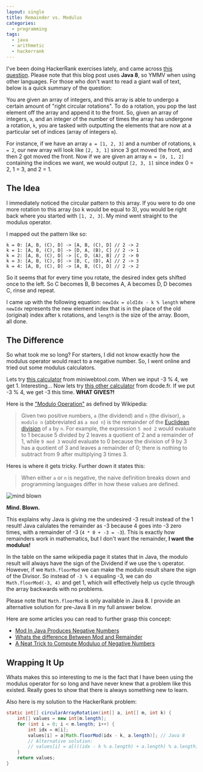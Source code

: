 ```yaml
---
layout: single
title: Remainder vs. Modulus
categories:
  - programming
tags: 
  - java
  - arithmetic
  - hackerrank
---
```


I've been doing HackerRank exercises lately, and came across [this question](https://www.hackerrank.com/challenges/circular-array-rotation/problem). Please note that this blog post uses **Java 8**, so YMMV when using other languages. For those who don't want to read a giant wall of text, below is a quick summary of the question:

You are given an array of integers, and this array is able to undergo a certain amount of "right circular rotations". To do a rotation, you pop the last element off the array and append it to the front. So, given an array of integers, `a`, and an integer of the number of times the array has undergone a rotation, `k`, you are tasked with outputting the elements that are now at a particular set of indices (array of integers `m`).

For instance, if we have an array `a = [1, 2, 3]` and a number of rotations, `k = 2`, our new array will look like `[2, 3, 1]` since 3 got moved the front, and then 2 got moved the front. Now if we are given an array `m = [0, 1, 2]` containing the indices we want, we would output `[2, 3, 1]` since index 0 = 2, 1 = 3, and 2 = 1.

## The Idea

I immediately noticed the circular pattern to this array. If you were to do one more rotation to this array (so k would be equal to 3), you would be right back where you started with `[1, 2, 3]`. My mind went straight to the modulus operator.

I mapped out the pattern like so:

```
k = 0: [A, B, (C), D] -> [A, B, (C), D] // 2 -> 2
k = 1: [A, B, (C), D] -> [D, A, (B), C] // 2 -> 1
k = 2: [A, B, (C), D] -> [C, D, (A), B] // 2 -> 0
k = 3: [A, B, (C), D] -> [B, C, (D), A] // 2 -> 3
k = 4: [A, B, (C), D] -> [A, B, (C), D] // 2 -> 2
```

So it seems that for every time you rotate, the desired index gets shifted once to the left. So C becomes B, B becomes A, A becomes D, D becomes C, rinse and repeat.

I came up with the following equation: `newIdx = oldIdx - k % length` where `newIdx` represents the new element index that is in the place of the old (original) index after `k` rotations, and `length` is the size of the array. Boom, all done.

## The Difference

So what took me so long? For starters, I did not know exactly how the modulus operator would react to a negative number. So, I went online and tried out some modulus calculators.

Lets try [this calculator](https://www.miniwebtool.com/modulo-calculator/?number1=-3&number2=4) from miniwebtool.com. When we input -3 % 4, we get 1. Interesting... Now lets try [this other calculator](https://www.dcode.fr/modulo-n-calculator) from dcode.fr. If we put -3 % 4, we get -3 this time. **WHAT GIVES?!**

Here is the ["Modulo Operation"](https://en.wikipedia.org/wiki/Modulo_operation) as defined by Wikipedia:
> Given two positive numbers, `a` (the dividend) and `n` (the divisor), `a modulo n` (abbreviated as `a mod n`) is the remainder of the [Euclidean division](https://en.wikipedia.org/wiki/Euclidean_division) of `a` by `n`. For example, the expression `5 mod 2` would evaluate to 1 because 5 divided by 2 leaves a quotient of 2 and a remainder of 1, while `9 mod 3` would evaluate to 0 because the division of 9 by 3 has a quotient of 3 and leaves a remainder of 0; there is nothing to subtract from 9 after multiplying 3 times 3.

Heres is where it gets tricky. Further down it states this:
> When either `a` or `n` is negative, the naive definition breaks down and programming languages differ in how these values are defined.

![mind blown](https://media.giphy.com/media/xT0xeJpnrWC4XWblEk/giphy.gif)

**Mind. Blown.**

This explains why Java is giving me the undesired -3 result instead of the 1 result! Java calulates the remainder as -3 because 4 goes into -3 zero times, with a remainder of -3 (`4 * 0 + -3 = -3`). This is exactly how remainders work in mathematics, but I don't want the remainder, **I want the modulus!**

In the table on the same wikipedia page it states that in Java, the modulo result will always have the sign of the Dividend if we use the `%` operator. However, if we `Math.floorMod` we can make the modulo result share the sign of the Divisor. So instead of `-3 % 4` equaling -3, we can do `Math.floorMod(-3, 4)` and get 1, which will effectively help us cycle through the array backwards with no problems.

Please note that `Math.floorMod` is only available in Java 8. I provide an alternative solution for pre-Java 8 in my full answer below.

Here are some articles you can read to further grasp this concept:
- [Mod In Java Produces Negative Numbers](https://stackoverflow.com/questions/5385024/mod-in-java-produces-negative-numbers)
- [Whats the difference Between Mod and Remainder](https://stackoverflow.com/questions/13683563/whats-the-difference-between-mod-and-remainder)
- [A Neat Trick to Compute Moduluo of Negative Numbers](https://dev.to/maurobringolf/a-neat-trick-to-compute-modulo-of-negative-numbers-111e)

## Wrapping It Up

Whats makes this so interesting to me is the fact that I have been using the modulus operator for so long and have never knew that a problem like this existed. Really goes to show that there is always something new to learn.

Also here is my solution to the HackerRank problem:

```java
static int[] circularArrayRotation(int[] a, int[] m, int k) {
    int[] values = new int[m.length];
    for (int i = 0; i < m.length; i++) {
        int idx = m[i];       
        values[i] = a[Math.floorMod(idx - k, a.length)]; // Java 8
        // Alternative solution:
        // values[i] = a[(((idx - k % a.length) + a.length) % a.length)];
    }
    return values;
}
```

